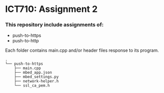 # ICT710: Assignment 2

### This repository include assignments of:

- push-to-https
- push-to-http


Each folder contains main.cpp and/or header files response to its program.


```
.
└── push-to-https
    ├── main.cpp
    ├── mbed_app.json
    ├── mbed_settings.py
    ├── network-helper.h
    └── ssl_ca_pem.h
```

